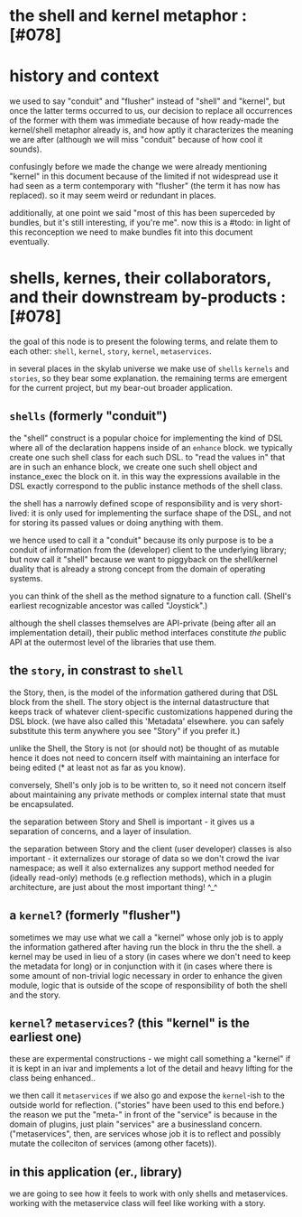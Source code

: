 # the shell and kernel metaphor :[#078]

# history and context

we used to say "conduit" and "flusher" instead of "shell" and "kernel",
but once the latter terms occurred to us, our decision to replace all
occurrences of the former with them was immediate because of how ready-made
the kernel/shell metaphor already is, and how aptly it characterizes the
meaning we are after (although we will miss "conduit" because of how cool it
sounds).

confusingly before we made the change we were already mentioning "kernel" in
this document because of the limited if not widespread use it had seen as a
term contemporary with "flusher" (the term it has now has replaced). so it may
seem weird or redundant in places.

additionally, at one point we said "most of this has been superceded by
bundles, but it's still interesting, if you're me". now this is a #todo:
in light of this reconception we need to make bundles fit into this document
eventually.



# shells, kernes, their collaborators, and their downstream by-products :[#078]

the goal of this node is to present the folowing terms, and relate them to
each other: `shell`, `kernel`, `story`, `kernel`, `metaservices`.

in several places in the skylab universe we make use of `shells`
`kernels` and `stories`, so they bear some explanation. the remaining terms
are emergent for the current project, but my bear-out broader application.



## `shells` (formerly "conduit")

the "shell" construct is a popular choice for implementing the kind of DSL
where all of the declaration happens inside of an `enhance` block. we
typically create one such shell class for each such DSL. to "read the
values in" that are in such an enhance block, we create one such shell
object and instance_exec the block on it. in this way the expressions
available in the DSL exactly correspond to the public instance methods
of the shell class.

the shell has a narrowly defined scope of responsibility and is very short-
lived: it is only used for implementing the surface shape of the DSL, and not
for storing its passed values or doing anything with them.

we hence used to call it a "conduit" because its only purpose is to be a
conduit of information from the (developer) client to the underlying library;
but now call it "shell" because we want to piggyback on the shell/kernel
duality that is already a strong concept from the domain of operating systems.

you can think of the shell as the method signature to a function call.
(Shell's earliest recognizable ancestor was called "Joystick".)

although the shell classes themselves are API-private (being after all an
implementation detail), their public method interfaces constitute *the*
public API at the outermost level of the libraries that use them.



## the `story`, in constrast to `shell`

the Story, then, is the model of the information gathered during that DSL
block from the shell. The story object is the internal datastructure that
keeps track of whatever client-specific customizations happened during the
DSL block. (we have also called this 'Metadata' elsewhere. you can safely
substitute this term anywhere you see "Story" if you prefer it.)

unlike the Shell, the Story is not (or should not) be thought of as mutable
hence it does not need to concern itself with maintaining an interface for
being edited (* at least not as far as you know).

conversely, Shell's only job is to be written to, so it need not concern
itself about maintaining any private methods or complex internal state that
must be encapsulated.

the separation between Story and Shell is important - it gives us a
separation of concerns, and a layer of insulation.

the separation between Story and the client (user developer) classes is also
important - it externalizes our storage of data so we don't crowd the ivar
namespace; as well it also externalizes any support method needed for (ideally
read-only) methods (e.g reflection methods), which in a plugin architecture,
are just about the most important thing! ^_^



## a `kernel`? (formerly "flusher")

sometimes we may use what we call a "kernel" whose only job is to apply the
information gathered after having run the block in thru the the shell. a kernel
may be used in lieu of a story (in cases where we don't need to keep the
metadata for long) or in conjunction with it (in cases where there is some
amount of non-trivial logic necessary in order to enhance the given module,
logic that is outside of the scope of responsibility of both the shell and
the story.



## `kernel`? `metaservices`? (this "kernel" is the earliest one)

these are expermental constructions - we might call something a "kernel" if
it is kept in an ivar and implements a lot of the detail and heavy lifting
for the class being enhanced..

we then call it `metaservices` if we also go and expose the `kernel`-ish to
the outside world for reflection. ("stories" have been used to this end
before.) the reason we put the "meta-" in front of the "service" is because
in the domain of plugins, just plain "services" are a businessland concern.
("metaservices", then, are services whose job it is to reflect and possibly
mutate the colleciton of services (among other facets)).

## in this application (er., library)

we are going to see how it feels to work with only shells and metaservices.
working with the metaservice class will feel like working with a story.
